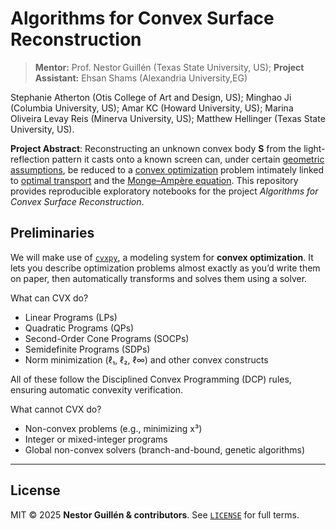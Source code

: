 # Algorithms for Convex Surface Reconstruction

> **Mentor:** Prof. Nestor Guillén (Texas State University, US);
> **Project  Assistant:** Ehsan Shams (Alexandria University,EG)

Stephanie Atherton (Otis College of Art and Design, US); Minghao Ji (Columbia University, US); Amar KC (Howard University, US); Marina Oliveira Levay Reis (Minerva University, US);  Matthew Hellinger (Texas State University, US).     

**Project Abstract**: Reconstructing an unknown convex body **S** from the light-reflection pattern it casts onto a known screen can, under certain [geometric assumptions](https://github.com/Ehsan494/Algorithms-for-convex-surface-reconstruction/blob/main/Selected%20Papers/2019_PrimerOnGJE.pdf), be reduced to a [convex optimization](https://en.wikipedia.org/wiki/Convex_optimization)  problem intimately linked to [optimal transport](https://github.com/Ehsan494/Algorithms-for-convex-surface-reconstruction/blob/main/Selected%20Papers/Solomon_OT_DiscreteDomains.pdf) and the [Monge–Ampère equation](https://en.wikipedia.org/wiki/Monge%E2%80%93Amp%C3%A8re_equation).
This repository provides reproducible exploratory notebooks for the project *Algorithms for Convex Surface Reconstruction*.

## Preliminaries 

We will make use of [`cvxpy`](https://www.cvxpy.org/), a  modeling system for **convex optimization**. It lets you describe optimization problems almost exactly as you’d write them on paper, then automatically transforms and solves them using a solver.   

What can CVX do?

- Linear Programs (LPs)
- Quadratic Programs (QPs)
- Second-Order Cone Programs (SOCPs)
- Semidefinite Programs (SDPs)
- Norm minimization (ℓ₁, ℓ₂, ℓ∞) and other convex constructs

All of these follow the Disciplined Convex Programming (DCP) rules, ensuring automatic convexity verification.

What cannot CVX do?

- Non-convex problems (e.g., minimizing x³)
- Integer or mixed-integer programs
- Global non-convex solvers (branch-and-bound, genetic algorithms)

---


## License <a id="license"></a>

MIT © 2025 **Nestor Guillén & contributors**.
See [`LICENSE`](LICENSE) for full terms.
